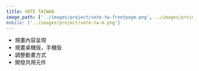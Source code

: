 ```yaml
---
title: VOTE TAIWAN
image_path: ['../images/project/vote-tw-frontpage.png', ../images/project/vote-tw-search.png']
mobile: ['../images/project/vote-tw-m.png']
---
```

-   規畫內容呈現
-   規畫桌機版，手機版 
-   調整動畫方式
-   開發共用元件